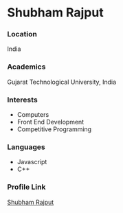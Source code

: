 # Shubham Rajput

### Location

India

### Academics

Gujarat Technological University, India

### Interests

- Computers
- Front End Development
- Competitive Programming

### Languages

- Javascript
- C++

### Profile Link

[Shubham Rajput](https://github.com/shubh710)

